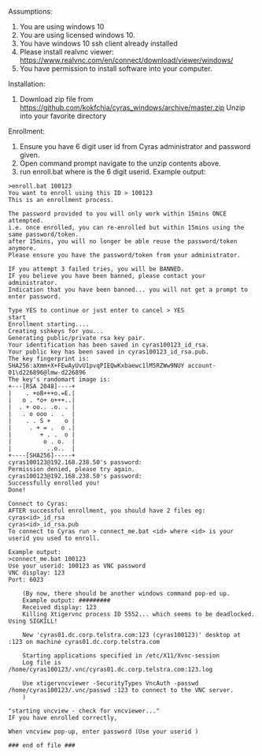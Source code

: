Assumptions:
1. You are using windows 10
2. You are using licensed windows 10.
3. You have windows 10 ssh client already installed
4. Please install realvnc viewer: https://www.realvnc.com/en/connect/download/viewer/windows/
5. You have permission to install software into your computer.

Installation:
1. Download zip file from https://github.com/kokfchia/cyras_windows/archive/master.zip
Unzip into your favorite directory

Enrollment:
1. Ensure you have 6 digit user id from Cyras administrator and password given.
2. Open command prompt navigate to the unzip contents above.
3. run enroll.bat <id> where <id> is the 6 digit userid.
Example output:
```
>enroll.bat 100123
You want to enroll using this ID > 100123
This is an enrollment process.

The password provided to you will only work within 15mins ONCE attempted.
i.e. once enrolled, you can re-enrolled but within 15mins using the same password/token.
after 15mins, you will no longer be able reuse the password/token anymore.
Please ensure you have the password/token from your administrator.

IF you attempt 3 failed tries, you will be BANNED.
IF you believe you have been banned, please contact your administrator.
Indication that you have been banned... you will not get a prompt to enter password.

Type YES to continue or just enter to cancel > YES
start
Enrollment starting....
Creating sshkeys for you...
Generating public/private rsa key pair.
Your identification has been saved in cyras100123_id_rsa.
Your public key has been saved in cyras100123_id_rsa.pub.
The key fingerprint is:
SHA256:aXmm+X+FEwAyUvU1pvqPIEQwKxbaewc1lM5RZWw9NUY account-01\d226896@lmw-d226896
The key's randomart image is:
+---[RSA 2048]----+
|    . +oB+++o.=E.|
|   o . *o+ o+++..|
|  . + oo.. .o. . |
|   . o ooo .  .  |
|    . . S +    o |
|     . + = .  o .|
|        + . .  o |
|         o . o.  |
|          ..o..  |
+----[SHA256]-----+
cyras100123@192.168.238.50's password:
Permission denied, please try again.
cyras100123@192.168.238.50's password:
Successfully enrolled you!
Done!
```
```
Connect to Cyras:
AFTER successful enrollment, you should have 2 files eg:
cyras<id>_id_rsa
cyras<id>_id_rsa.pub
To connect to Cyras run > connect_me.bat <id> where <id> is your userid you used to enroll.

Example output:
>connect_me.bat 100123
Use your userid: 100123 as VNC password
VNC display: 123
Port: 6023

    (By now, there should be another windows command pop-ed up.
    Example output: #########
    Received display: 123
    Killing Xtigervnc process ID 5552... which seems to be deadlocked. Using SIGKILL!

    New 'cyras01.dc.corp.telstra.com:123 (cyras100123)' desktop at :123 on machine cyras01.dc.corp.telstra.com

    Starting applications specified in /etc/X11/Xvnc-session
    Log file is /home/cyras100123/.vnc/cyras01.dc.corp.telstra.com:123.log

    Use xtigervncviewer -SecurityTypes VncAuth -passwd /home/cyras100123/.vnc/passwd :123 to connect to the VNC server.
    )

"starting vncview - check for vncviewer..."
IF you have enrolled correctly, 

When vncview pop-up, enter password (Use your userid )
```

```
### end of file ###
```
